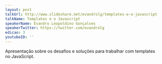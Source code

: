 ```yaml
---
layout: post
talkUrl: http://www.slideshare.net/evandrolg/templates-e-o-javascript
talkName: Templates e o Javascript
speakerName: Evandro Leopoldino Gonçalves
speakerTwitter: https://twitter.com/evandrolg
edicao: 3
youtubeID: ''
---
```


Apresentação sobre os desafios e soluções para trabalhar com templates no JavaScript.